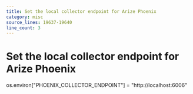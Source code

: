 ```yaml
---
title: Set the local collector endpoint for Arize Phoenix
category: misc
source_lines: 19637-19640
line_count: 3
---
```


# Set the local collector endpoint for Arize Phoenix
os.environ["PHOENIX_COLLECTOR_ENDPOINT"] = "http://localhost:6006"

